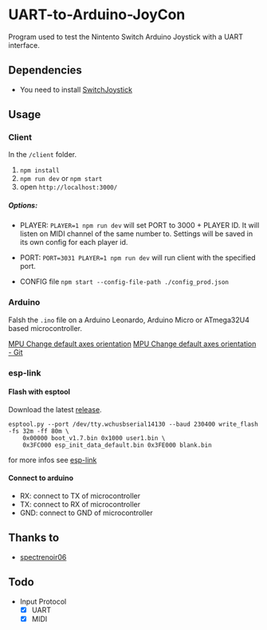 # UART-to-Arduino-JoyCon
Program used to test the Nintento Switch Arduino Joystick with a UART interface.

## Dependencies
 - You need to install [SwitchJoystick](https://github.com/HackerLoop/Arduino-JoyCon-Library-for-Nintendo-Switch)

## Usage
### Client
In the `/client` folder.
1. `npm install`
2. `npm run dev` or `npm start`
3. open `http://localhost:3000/`

##### Options:
- PLAYER: `PLAYER=1 npm run dev` will set PORT to 3000 + PLAYER ID. It will listen on MIDI channel of the same number to. Settings will be saved in its own config for each player id.
- PORT: `PORT=3031 PLAYER=1 npm run dev` will run client with the specified port.

- CONFIG file `npm start --config-file-path ./config_prod.json`

### Arduino
Falsh the `.ino` file on a Arduino Leonardo,  Arduino Micro or ATmega32U4 based microcontroller.

[MPU Change default axes orientation](https://www.i2cdevlib.com/forums/topic/397-change-default-axes-orientation/)
[MPU Change default axes orientation - Git](https://github.com/HackerLoop/Arduino-JoyCon-Library-for-Nintendo-Switch/commit/3c321113653655978776fa2f8fed0acfff2f7dc4)

### esp-link

#### Flash with esptool
Download the latest [release](https://github.com/jeelabs/esp-link/releases).

```
esptool.py --port /dev/tty.wchusbserial14130 --baud 230400 write_flash -fs 32m -ff 80m \
    0x00000 boot_v1.7.bin 0x1000 user1.bin \
    0x3FC000 esp_init_data_default.bin 0x3FE000 blank.bin
```

for more infos see [esp-link](https://github.com/jeelabs/esp-link)

#### Connect to arduino
- RX: connect to TX of microcontroller
- TX: connect to RX of microcontroller
- GND: connect to GND of microcontroller

## Thanks to
 - [spectrenoir06](https://github.com/spectrenoir06)

## Todo
- Input Protocol
  - [x] UART
  - [x] MIDI
